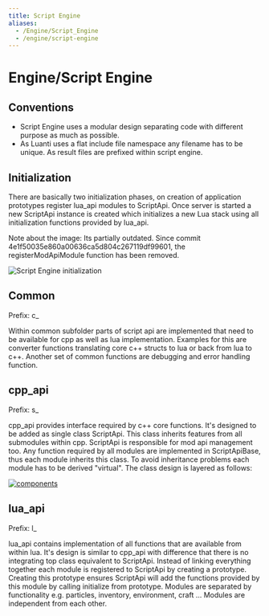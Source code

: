 ```yaml
---
title: Script Engine
aliases:
  - /Engine/Script_Engine
  - /engine/script-engine
---
```


# Engine/Script Engine

## Conventions

- Script Engine uses a modular design separating code with different purpose as much as possible.
- As Luanti uses a flat include file namespace any filename has to be unique. As result files are prefixed within script engine.

## Initialization

There are basically two initialization phases, on creation of application prototypes register lua_api modules to ScriptApi. Once server is started a new ScriptApi instance is created which initializes a new Lua stack using all initialization functions provided by lua_api.

Note about the image: Its partially outdated. Since commit 4e1f50035e860a00636ca5d804c267119df99601, the registerModApiModule function has been removed.

![Script Engine initialization](/images/scriptapi_init.webp)

## Common

Prefix: c\_

Within common subfolder parts of script api are implemented that need to be available for cpp as well as lua implementation. Examples for this are converter functions translating core c++ structs to lua or back from lua to c++. Another set of common functions are debugging and error handling function.

## cpp_api

Prefix: s\_

cpp_api provides interface required by c++ core functions. It's designed to be added as single class ScriptApi. This class inherits features from all submodules within cpp. ScriptApi is responsible for mod api management too. Any function required by all modules are implemented in ScriptApiBase, thus each module inherits this class. To avoid inheritance problems each module has to be derived "virtual". The class design is layered as follows:

[![components](/images/components.webp)](/images/components.webp)

## lua_api

Prefix: l\_

lua_api contains implementation of all functions that are available from within lua. It's design is similar to cpp_api with difference that there is no integrating top class equivalent to ScriptApi. Instead of linking everything together each module is registered to ScriptApi by creating a prototype. Creating this prototype ensures ScriptApi will add the functions provided by this module by calling initialize from prototype. Modules are separated by functionality e.g. particles, inventory, environment, craft ... Modules are independent from each other.
